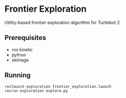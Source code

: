# Frontier Exploration

Utility-based frontier exploration algorithm for Turtlebot 2.

## Prerequisites

* ros kinetic
* python
* skimage

## Running

```
roslaunch exploration frontier_exploration.launch
rosrun exploration explore.py
```